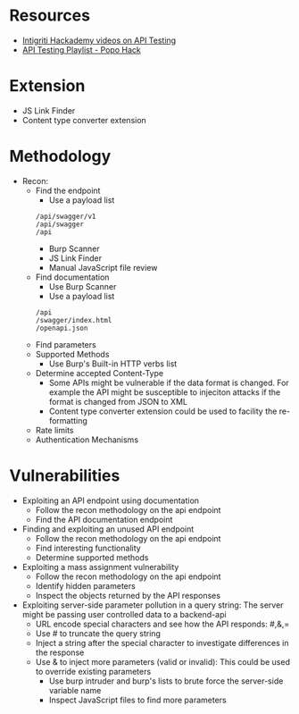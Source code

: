 # Resources
- [Intigriti Hackademy videos on API Testing](https://www.youtube.com/watch?v=AxzpOVS23o8&list=PLmqenIp2RQciV955S2rqGAn2UOrR2NX-v&index=62)
- [API Testing Playlist - Popo Hack](https://www.youtube.com/playlist?list=PLzgroH3_jK2ilNsKWDCghJpb7VfxO_h82)
# Extension
- JS Link Finder
- Content type converter extension
# Methodology
- Recon:
    - Find the endpoint
        - Use a payload list
        ```
        /api/swagger/v1
        /api/swagger
        /api
        ```
        - Burp Scanner
        - JS Link Finder
        - Manual JavaScript file review
    - Find documentation
        - Use Burp Scanner
        - Use a payload list
        ```
        /api
        /swagger/index.html
        /openapi.json
        ```
    - Find parameters
    - Supported Methods
        - Use Burp's Built-in HTTP verbs list
    - Determine accepted Content-Type
        - Some APIs might be vulnerable if the data format is changed. For example the API might be susceptible to injeciton attacks if the format is changed from JSON to XML
        - Content type converter extension could be used to facility the re-formatting
    - Rate limits
    - Authentication Mechanisms
# Vulnerabilities
- Exploiting an API endpoint using documentation
    - Follow the recon methodology on the api endpoint
    - Find the API documentation endpoint
- Finding and exploiting an unused API endpoint
    - Follow the recon methodology on the api endpoint
    - Find interesting functionality
    - Determine supported methods
- Exploiting a mass assignment vulnerability
    - Follow the recon methodology on the api endpoint
    - Identify hidden parameters
    - Inspect the objects returned by the API responses
- Exploiting server-side parameter pollution in a query string: The server might be passing user controlled data to a backend-api
    - URL encode special characters and see how the API responds: #,&,=
    - Use # to truncate the query string
    - Inject a string after the special character to investigate differences in the response
    - Use & to inject more parameters (valid or invalid): This could be used to override existing parameters 
        - Use burp intruder and burp's lists to brute force the server-side variable name
        - Inspect JavaScript files to find more parameters
